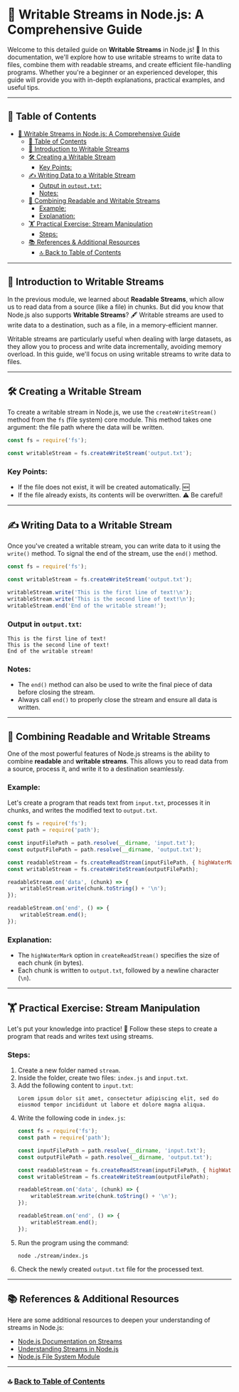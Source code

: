 
# 📝 Writable Streams in Node.js: A Comprehensive Guide

Welcome to this detailed guide on **Writable Streams** in Node.js! 🌟 In this documentation, we'll explore how to use writable streams to write data to files, combine them with readable streams, and create efficient file-handling programs. Whether you're a beginner or an experienced developer, this guide will provide you with in-depth explanations, practical examples, and useful tips.

---

## 📑 Table of Contents

- [📝 Writable Streams in Node.js: A Comprehensive Guide](#-writable-streams-in-nodejs-a-comprehensive-guide)
  - [📑 Table of Contents](#-table-of-contents)
  - [🚀 Introduction to Writable Streams](#-introduction-to-writable-streams)
  - [🛠️ Creating a Writable Stream](#️-creating-a-writable-stream)
    - [Key Points:](#key-points)
  - [✍️ Writing Data to a Writable Stream](#️-writing-data-to-a-writable-stream)
    - [Output in `output.txt`:](#output-in-outputtxt)
    - [Notes:](#notes)
  - [🔄 Combining Readable and Writable Streams](#-combining-readable-and-writable-streams)
    - [Example:](#example)
    - [Explanation:](#explanation)
  - [🏋️ Practical Exercise: Stream Manipulation](#️-practical-exercise-stream-manipulation)
    - [Steps:](#steps)
  - [📚 References \& Additional Resources](#-references--additional-resources)
    - [🔝 Back to Table of Contents](#-back-to-table-of-contents)

---

## 🚀 Introduction to Writable Streams

In the previous module, we learned about **Readable Streams**, which allow us to read data from a source (like a file) in chunks. But did you know that Node.js also supports **Writable Streams**? 🖋️ Writable streams are used to write data to a destination, such as a file, in a memory-efficient manner.

Writable streams are particularly useful when dealing with large datasets, as they allow you to process and write data incrementally, avoiding memory overload. In this guide, we'll focus on using writable streams to write data to files.

---

## 🛠️ Creating a Writable Stream

To create a writable stream in Node.js, we use the `createWriteStream()` method from the `fs` (file system) core module. This method takes one argument: the file path where the data will be written.

```javascript
const fs = require('fs');

const writableStream = fs.createWriteStream('output.txt');
```

### Key Points:
- If the file does not exist, it will be created automatically. 🆕
- If the file already exists, its contents will be overwritten. ⚠️ Be careful!

---

## ✍️ Writing Data to a Writable Stream

Once you've created a writable stream, you can write data to it using the `write()` method. To signal the end of the stream, use the `end()` method.

```javascript
const fs = require('fs');

const writableStream = fs.createWriteStream('output.txt');

writableStream.write('This is the first line of text!\n');
writableStream.write('This is the second line of text!\n');
writableStream.end('End of the writable stream!');
```

### Output in `output.txt`:
```
This is the first line of text!
This is the second line of text!
End of the writable stream!
```

### Notes:
- The `end()` method can also be used to write the final piece of data before closing the stream.
- Always call `end()` to properly close the stream and ensure all data is written.

---

## 🔄 Combining Readable and Writable Streams

One of the most powerful features of Node.js streams is the ability to combine **readable** and **writable streams**. This allows you to read data from a source, process it, and write it to a destination seamlessly.

### Example:
Let's create a program that reads text from `input.txt`, processes it in chunks, and writes the modified text to `output.txt`.

```javascript
const fs = require('fs');
const path = require('path');

const inputFilePath = path.resolve(__dirname, 'input.txt');
const outputFilePath = path.resolve(__dirname, 'output.txt');

const readableStream = fs.createReadStream(inputFilePath, { highWaterMark: 15 });
const writableStream = fs.createWriteStream(outputFilePath);

readableStream.on('data', (chunk) => {
    writableStream.write(chunk.toString() + '\n');
});

readableStream.on('end', () => {
    writableStream.end();
});
```

### Explanation:
- The `highWaterMark` option in `createReadStream()` specifies the size of each chunk (in bytes).
- Each chunk is written to `output.txt`, followed by a newline character (`\n`).

---

## 🏋️ Practical Exercise: Stream Manipulation

Let's put your knowledge into practice! 🧠 Follow these steps to create a program that reads and writes text using streams.

### Steps:
1. Create a new folder named `stream`.
2. Inside the folder, create two files: `index.js` and `input.txt`.
3. Add the following content to `input.txt`:
   ```
   Lorem ipsum dolor sit amet, consectetur adipiscing elit, sed do eiusmod tempor incididunt ut labore et dolore magna aliqua.
   ```
4. Write the following code in `index.js`:
   ```javascript
   const fs = require('fs');
   const path = require('path');

   const inputFilePath = path.resolve(__dirname, 'input.txt');
   const outputFilePath = path.resolve(__dirname, 'output.txt');

   const readableStream = fs.createReadStream(inputFilePath, { highWaterMark: 15 });
   const writableStream = fs.createWriteStream(outputFilePath);

   readableStream.on('data', (chunk) => {
       writableStream.write(chunk.toString() + '\n');
   });

   readableStream.on('end', () => {
       writableStream.end();
   });
   ```
5. Run the program using the command:
   ```
   node ./stream/index.js
   ```
6. Check the newly created `output.txt` file for the processed text.

---

## 📚 References & Additional Resources

Here are some additional resources to deepen your understanding of streams in Node.js:

- [Node.js Documentation on Streams](https://nodejs.org/api/stream.html)
- [Understanding Streams in Node.js](https://www.freecodecamp.org/news/node-js-streams-everything-you-need-to-know-c9141306be93/)
- [Node.js File System Module](https://nodejs.org/api/fs.html)

---

### 🔝 [Back to Table of Contents](#table-of-contents)